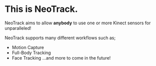 # This is NeoTrack.
NeoTrack aims to allow **anybody** to use one or more Kinect sensors for unparalleled!

NeoTrack supports many different workflows such as;

* Motion Capture
* Full-Body Tracking
* Face Tracking
...and more to come in the future!
